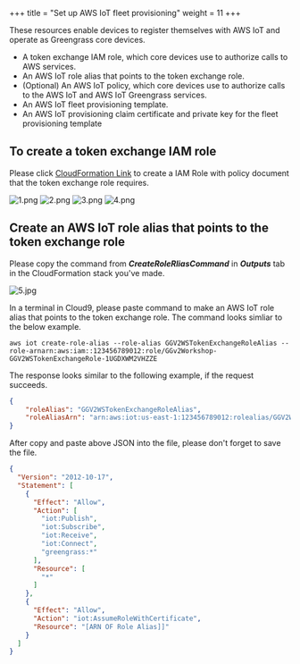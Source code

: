 +++
title = "Set up AWS IoT fleet provisioning"
weight = 11
+++

These resources enable devices to register themselves with AWS IoT and operate as Greengrass core devices.
+ A token exchange IAM role, which core devices use to authorize calls to AWS services.
+ An AWS IoT role alias that points to the token exchange role.
+ (Optional) An AWS IoT policy, which core devices use to authorize calls to the AWS IoT and AWS IoT Greengrass services.
+ An AWS IoT fleet provisioning template.
+ An AWS IoT provisioning claim certificate and private key for the fleet provisioning template

## To create a token exchange IAM role

Please click [CloudFormation Link](https://console.aws.amazon.com/cloudformation/home?region=us-east-1#/stacks/new?stackName=GGv2Workshop&templateURL=https://sehyul.s3.ap-northeast-2.amazonaws.com/gg-workshop/cfn-gg-mlops.json) to create a IAM Role with policy document that the token exchange role requires.

![1.png](/images/1/1.png)
![2.png](/images/1/2.png)
![3.png](/images/1/3.png)
![4.png](/images/1/4.png)


## Create an AWS IoT role alias that points to the token exchange role

Please copy the command from ***CreateRoleRliasCommand*** in ***Outputs*** tab in the CloudFormation stack you've made.

![5.jpg](/images/1/5.jpg)

In a terminal in Cloud9, please paste command to make an AWS IoT role alias that points to the token exchange role.
The command looks simliar to the below example.

``` shell
aws iot create-role-alias --role-alias GGV2WSTokenExchangeRoleAlias --role-arnarn:aws:iam::123456789012:role/GGv2Workshop-GGV2WSTokenExchangeRole-1UGDXWM2VHZZE
```

The response looks similar to the following example, if the request succeeds.

```json
{
    "roleAlias": "GGV2WSTokenExchangeRoleAlias",
    "roleAliasArn": "arn:aws:iot:us-east-1:123456789012:rolealias/GGV2WSTokenExchangeRoleAlias"
}
```


After copy and paste above JSON into the file, please don't forget to save the file.



``` json
{
  "Version": "2012-10-17",
  "Statement": [
    {
      "Effect": "Allow",
      "Action": [
        "iot:Publish",
        "iot:Subscribe",
        "iot:Receive",
        "iot:Connect",
        "greengrass:*"
      ],
      "Resource": [
        "*"
      ]
    },
    {
      "Effect": "Allow",
      "Action": "iot:AssumeRoleWithCertificate",
      "Resource": "[ARN OF Role Alias]]"
    }
  ]
}

```
